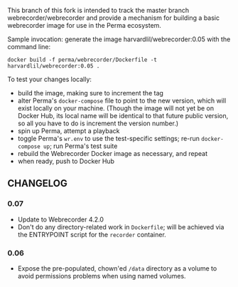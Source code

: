 This branch of this fork is intended to track the master branch
webrecorder/webrecorder and provide a mechanism for building a basic
webrecorder image for use in the Perma ecosystem.

Sample invocation: generate the image harvardlil/webrecorder:0.05
with the command line:

```
docker build -f perma/webrecorder/Dockerfile -t harvardlil/webrecorder:0.05 .
```

To test your changes locally:
- build the image, making sure to increment the tag
- alter Perma's `docker-compose` file to point to the new version, which will exist locally on your machine. (Though the image will not yet be on Docker Hub, its local name will be identical to that future public version, so all you have to do is increment the version number.)
- spin up Perma, attempt a playback
- toggle Perma's `wr.env` to use the test-specific settings; re-run `docker-compose up`; run Perma's test suite
- rebuild the Webrecorder Docker image as necessary, and repeat
- when ready, push to Docker Hub

CHANGELOG
---------
### 0.07
- Update to Webrecorder 4.2.0
- Don't do any directory-related work in `Dockerfile`; will be achieved via the ENTRYPOINT script for the `recorder` container.

### 0.06
- Expose the pre-populated, chown'ed `/data` directory as a volume to
avoid permissions problems when using named volumes.
